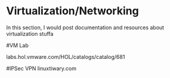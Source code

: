# Virtualization/Networking

In this section, I would post documentation and resources about virtualization stuffa

#VM Lab

labs.hol.vmware.com/HOL/catalogs/catalog/681


#IPSec VPN
linuxtiwary.com
